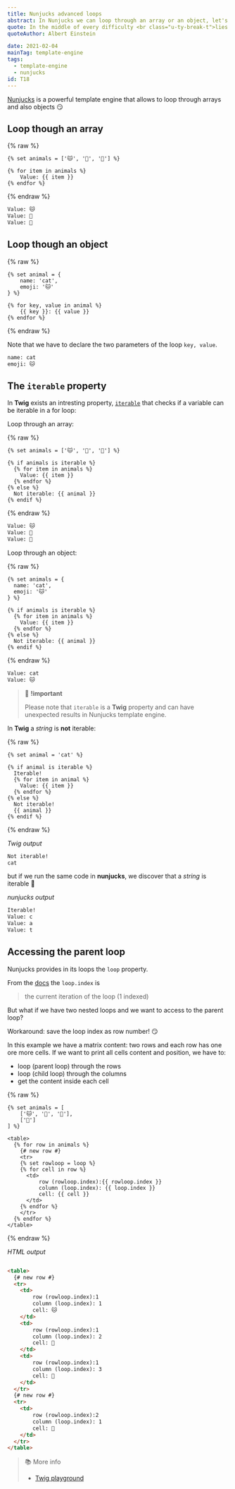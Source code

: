 ```yaml
---
title: Nunjucks advanced loops
abstract: In Nunjucks we can loop through an array or an object, let's see how to do it.
quote: In the middle of every difficulty <br class="u-ty-break-t">lies opportunity
quoteAuthor: Albert Einstein

date: 2021-02-04
mainTag: template-engine
tags:
  - template-engine
  - nunjucks
id: T18
---
```


[Nunjucks](https://mozilla.github.io/nunjucks/templating.html) is a powerful template engine that allows to loop through arrays and also objects 😏

## Loop though an array

{% raw %}
  ```twig
  {% set animals = ['🐱', '🐶', '🐺'] %}

  {% for item in animals %}
      Value: {{ item }}
  {% endfor %}
  ```
{% endraw %}

```html
Value: 🐱
Value: 🐶
Value: 🐺
```

## Loop though an object

{% raw %}
  ```twig
  {% set animal = {
      name: 'cat',
      emoji: '🐱'
  } %}

  {% for key, value in animal %}
      {{ key }}: {{ value }}
  {% endfor %}
  ```
{% endraw %}

Note that we have to declare the two parameters of the loop `key, value`.

```html
name: cat
emoji: 🐱
```

## The `iterable` property

In **Twig** exists an intresting property, [`iterable`](https://twig.symfony.com/doc/3.x/tests/iterable.html) that checks if a variable can be iterable in a for loop:

Loop through an array:

{% raw %}
  ```twig
  {% set animals = ['🐱', '🐶', '🐺'] %}

  {% if animals is iterable %}
    {% for item in animals %}
      Value: {{ item }}
    {% endfor %}
  {% else %}
    Not iterable: {{ animal }}
  {% endif %}
  ```
{% endraw %}

```html
Value: 🐱
Value: 🐶
Value: 🐺
```

Loop through an object:

{% raw %}
  ```twig
  {% set animals = {
    name: 'cat',
    emoji: '🐱'
  } %}

  {% if animals is iterable %}
    {% for item in animals %}
      Value: {{ item }}
    {% endfor %}
  {% else %}
    Not iterable: {{ animal }}
  {% endif %}
  ```
{% endraw %}

```html
Value: cat
Value: 🐱
```

> 🧨 **!important**
>
> Please note that `iterable` is a **Twig** property and can have unexpected results in Nunjucks template engine.

In **Twig** a _string_ is **not** iterable:

{% raw %}
  ```twig
  {% set animal = 'cat' %}

  {% if animal is iterable %}
    Iterable!
    {% for item in animal %}
      Value: {{ item }}
    {% endfor %}
  {% else %}
    Not iterable!
    {{ animal }}
  {% endif %}
  ```
{% endraw %}

_Twig output_

```html
Not iterable!
cat
```

but if we run the same code in **nunjucks**, we discover that a _string_ is iterable 🤯

_nunjucks output_

```html
Iterable!
Value: c
Value: a
Value: t
```

## Accessing the parent loop

Nunjucks provides in its loops the `loop` property.

From the [docs](http://mozilla.github.io/nunjucks/templating.html#for) the `loop.index` is
> the current iteration of the loop (1 indexed)

But what if we have two nested loops and we want to access to the parent loop?

Workaround: save the loop index as row number! 😏

In this example we have a matrix content: two rows and each row has one ore more cells. If we want to print all cells content and position, we have to:
- loop (parent loop) through the rows
- loop (child loop) through the columns
- get the content inside each cell

{% raw %}
  ```twig
  {% set animals = [
      ['🐱', '🐶', '🐺'],
      ['🐍']
  ] %}

  <table>
    {% for row in animals %}
      {# new row #}
      <tr>
      {% set rowloop = loop %}
      {% for cell in row %}
        <td>
            row (rowloop.index):{{ rowloop.index }}
            column (loop.index): {{ loop.index }}
            cell: {{ cell }}
        </td>
      {% endfor %}
      </tr>
    {% endfor %}
  </table>
  ```
{% endraw %}

_HTML output_

```html

<table>
  {# new row #}
  <tr>
    <td>
        row (rowloop.index):1
        column (loop.index): 1
        cell: 🐱
    </td>
    <td>
        row (rowloop.index):1
        column (loop.index): 2
        cell: 🐶
    </td>
    <td>
        row (rowloop.index):1
        column (loop.index): 3
        cell: 🐺
    </td>
  </tr>
  {# new row #}
  <tr>
    <td>
        row (rowloop.index):2
        column (loop.index): 1
        cell: 🐍
    </td>
  </tr>
</table>
```

> 📚 More info
>
> - [Twig playground](https://twigfiddle.com/)
